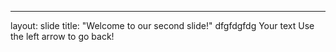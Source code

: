 ---
layout: slide
title: "Welcome to our second slide!"
dfgfdgfdg
Your text
Use the left arrow to go back!
